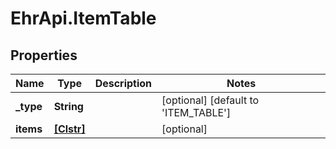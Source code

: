 # EhrApi.ItemTable

## Properties

Name | Type | Description | Notes
------------ | ------------- | ------------- | -------------
**_type** | **String** |  | [optional] [default to &#39;ITEM_TABLE&#39;]
**items** | [**[Clstr]**](Clstr.md) |  | [optional] 


